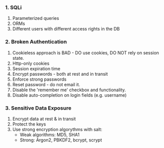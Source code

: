 ### 1. SQLi

1. Parameterized queries
2. ORMs
3. Different users with different access rights in the DB


### 2. Broken Authentication

1. Cookieless approach is BAD - DO use cookies, DO NOT rely on session state.
2. Http-only cookies
3. Session expiration time 
4. Encrypt passwords - both at rest and in transit
5. Enforce strong passwords
6. Reset password - do not email it.
7. Disable the 'remember me' checkbox and functionality.
8. Disable auto-completion on login fields (e.g. username)


### 3. Sensitive Data Exposure

1. Encrypt data at rest & in transit
2. Protect the keys
3. Use strong encryption algorythms with salt:
   * Weak algorithms: MD5, SHA1
   * Strong: Argon2, PBKDF2, bcrypt, scrypt
